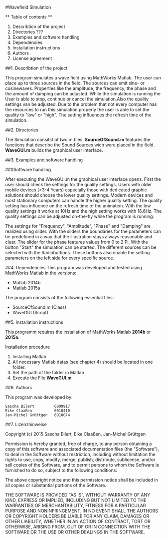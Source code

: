 #Wavefield Simulation

** Table of contents **
1. Describtion of the project
2. Directories ???
3. Examples and software handling
4. Dependencies
5. Installation instructions
6. Authors
7. License agreement

##1. Describtion of the project

This program simulates a wave field using MathWorks Matlab. The user can place up to three sources in the field. The sources can emit sine- or cosinewaves. Properties like the amplitude, the frequency, the phase and the amount of damping can be adjusted. While the simulation is running the User is able to stop, continue or cancel the simulation.Also the quality settings van be adjusted. Due to the problem that not every computer has the resources to run this simulation properly the user is able to set the quality to "low" or "high". The setting influences the refresh time of the simulation.



##2. Directories

The Simulation consitst of two m.files.
**SourceOfSound.m** features the functions that describe the Sound Sources wich were placed in the field.
**WaveGUI.m** builds the graphical user interface.


##3. Examples and software handling

###Software handling

After executing the WaveGUI.m the graphical user interface opens. First the user should check the settings for the quality settings. Users with older mobile devices (>3-4 Years) especially those with dedicated graphic solutions should choose the lower quality settings. Modern devices and most stationary computers can handle the higher quality setting. The quality setting has influence on the refresh time of the animation. With the low quality settings it works at 10Hz and the high setting works with 16.6Hz. The quality settings can be adjusted on-the-fly while the program is running.

The settings for "Frequency", "Amplitude", "Phase" and "Damping" are realized using slider. With the sliders the boundaries for the parameters can be predefined in a way that the illustration stays always reasonable and clear. The slider for the phase features values from 0 to 2 Pi. With the button "Start" the simulation can be started. The different sources can be selected with the Radiobuttions. These buttons also enable the setting parameters on the left side for every specific source.




<!--low setting 10Hz, high setting 16,6Hz-->



##4. Dependencies
This program was developed and tested using MathWorks Matlab in the versions:
* Matlab 2014b
* Matlab 2015a

The program consists of the following essential files:
* SourceOfSound.m (Class)
* WaveGUI (Script)


##5. Installation instructions

This programm requires the installation of MathWorks Matlab **2014b** or **2015a**.

Installation procedure

1. Installing Matlab
2. All necessary Matlab datas (see chapter 4) should be located in one folder.
3. Set the path of the folder in Matlab
4. Execute the File **WaveGUI.m**



<!--


Informationen zum Umgang mit dem Programm finden sich im Kapitel **3. Benutzungsbeispiele**

Jede Klasse verfügt über einen Hilfe-Text. Handles im GUI besitzen Tool-Tipp Fenster.
-->

##6. Authors

This  program was developed by:

    Sascha Bilert         6009917
    Eike Claaßen          6010410
    Jan-Michel Grüttgen   6010074



##7. Lizenzhinweise

Copyright (c) 2015 Sascha Bilert, Eike Claaßen, Jan-Michel Grüttgen

Permission is hereby granted, free of charge, to any person obtaining a copy
of this software and associated documentation files (the "Software"), to deal
in the Software without restriction, including without limitation the rights
to use, copy, modify, merge, publish, distribute, sublicense, and/or sell
copies of the Software, and to permit persons to whom the Software is
furnished to do so, subject to the following conditions:

The above copyright notice and this permission notice shall be included in
all copies or substantial portions of the Software.

THE SOFTWARE IS PROVIDED "AS IS", WITHOUT WARRANTY OF ANY KIND, EXPRESS OR
IMPLIED, INCLUDING BUT NOT LIMITED TO THE WARRANTIES OF MERCHANTABILITY,
FITNESS FOR A PARTICULAR PURPOSE AND NONINFRINGEMENT. IN NO EVENT SHALL THE
AUTHORS OR COPYRIGHT HOLDERS BE LIABLE FOR ANY CLAIM, DAMAGES OR OTHER
LIABILITY, WHETHER IN AN ACTION OF CONTRACT, TORT OR OTHERWISE, ARISING FROM,
OUT OF OR IN CONNECTION WITH THE SOFTWARE OR THE USE OR OTHER DEALINGS IN
THE SOFTWARE.
